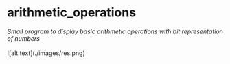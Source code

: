 # arithmetic_operations
<em>
Small program to display basic arithmetic operations with bit representation of numbers
</em>
<br />
<br />
![alt text](./images/res.png)
